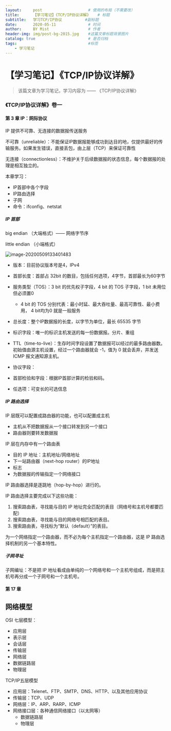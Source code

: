 ```yaml
---
layout:     post                    # 使用的布局（不需要改）
title:      【学习笔记】《TCP/IP协议详解》   # 标题 
subtitle:   学习TCP/IP协议      	#副标题
date:       2020-05-11              # 时间
author:     BY Mist                 # 作者
header-img: img/post-bg-2015.jpg    #这篇文章标题背景图片
catalog: true                       # 是否归档
tags:                               #标签
    - 学习笔记
---
```

# 【学习笔记】《TCP/IP协议详解》

> 该篇文章为学习笔记，学习内容为 —— 《TCP/IP协议详解》



### 《TCP/IP协议详解》卷一



#### 第 3 章 IP：网际协议

IP 提供不可靠、无连接的数据报传送服务

不可靠（unreliable）：不能保证IP数据报能够成功到达目的地，仅提供最好的传输服务。如果发生错误，直接丢包，由上层（TCP）来保证可靠性

无连接（connectionless）：不维护关于后续数据报的状态信息，每个数据报的处理是相互独立的。

本章学习：

* IP首部中各个字段
* IP路由选择
* 子网
* 命令：ifconfig、netstat



##### IP 首部

big endian （大端格式）—— 网络字节序

little endian （小端格式）

![image-20200509133401483](F:\学习资料\GitChat\Markdown\image-20200509133401483.png)

* 版本：目前协议版本号是4，IPv4

* 首部长度：首部占 32bit 的数目，包括任何选项，4字节，首部最长为60字节
* 服务类型（TOS）：3 bit 的优先权子字段，4 bit 的 TOS 子字段，1 bit 未用位但必须置0
  * 4 bit 的 TOS 分别代表：最小时延、最大吞吐量、最高可靠性、最小费用， 4 bit均为0 就是一般服务
* 总长度：整个IP数据报的长度，以字节为单位，最长 65535 字节
* 标识字段：唯一的标识主机发送的每一份数据报。分片、重组
* TTL（time-to-live）：生存时间字段设置了数据报可以经过的最多路由器数。初始值由源主机设置，经过一个路由器就会 -1，值为 0 就会丢弃，并发送 ICMP 报文通知源主机。
* 协议字段：
* 首部检验和字段：根据IP首部计算的检验和码。
* 任选项：可变长的可选信息

##### IP 路由选择

IP 层既可以配置成路由器的功能，也可以配置成主机

* 主机从不把数据报从一个接口转发到另一个接口
* 路由器则要转发数据报

IP 层在内存中有一个路由表

* 目的 IP 地址：主机地址/网络地址
* 下一站路由器（next-hop router）的IP地址
* 标志
* 为数据报的传输指定一个网络接口

IP 路由器选择是逐跳地（hop-by-hop）进行的。

IP 路由选择主要完成以下这些功能：

1. 搜索路由表，寻找能与目的 IP 地址完全匹配的表目（网络号和主机号都要匹配）
2. 搜索路由表，寻找能与目的网络号相匹配的表目。
3. 搜索路由表，寻找标为“默认（default）”的表目。

为一个网络指定一个路由器，而不必为每个主机指定一个路由器，这是 IP 路由选择机制的另一个基本特性。



##### 子网寻址

子网编址：不是把 IP 地址看成由单纯的一个网络号和一个主机号组成，而是把主机号再分成一个子网号和一个主机号。

#### 第 17 章





## 网络模型

OSI 七层模型：

* 应用层
* 表示层
* 会话层
* 传输层
* 网络层
* 数据链路层
* 物理层

TCP/IP五层模型

* 应用层：Telenet、FTP、SMTP、DNS、HTTP、以及其他应用协议
* 传输层：TCP、UDP
* 网络层：IP、ARP、RARP、ICMP
* 网络接口层：各种通信网络接口（以太网等）
  * 数据链路层
  * 物理层







